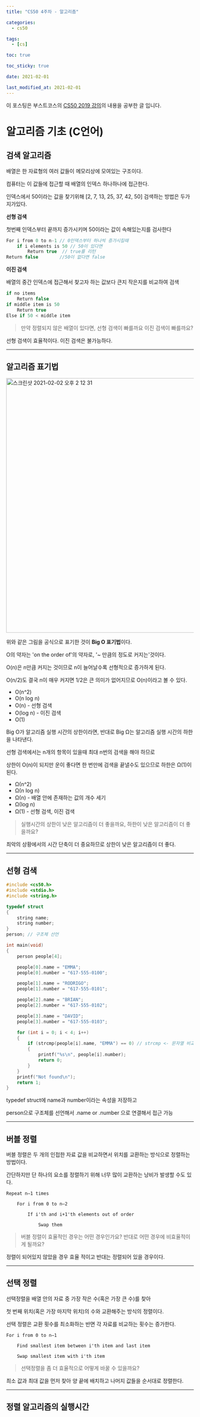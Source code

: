 ```yaml
---
title: "CS50 4주차 - 알고리즘"

categories:
  - cs50

tags:
  - [cs]

toc: true

toc_sticky: true

date: 2021-02-01

last_modified_at: 2021-02-01
---
```


이 포스팅은 부스트코스의 [CS50 2019 강의](https://www.boostcourse.org/cs112/joinLectures/43415)의 내용을 공부한 글 입니다.

# 알고리즘 기초 (C언어)

## 검색 알고리즘

배열은 한 자료형의 여러 값들이 메모리상에 모여있는 구조이다.

컴퓨터는 이 값들에 접근할 때 배열의 인덱스 하나하나에 접근한다.

인덱스에서 50이라는 값을 찾기위해 [2, 7, 13, 25, 37, 42, 50] 검색하는 방법은 두가지가있다.

**선형 검색**

첫번째 인덱스부터 끝까지 증가시키며 50이라는 값이 속해있는지를 검사한다

```c
For i from 0 to n-1 // 0인덱스부터 하나씩 증가시킬때
    if i elements is 50 // 50이 있다면
        Return true  // true를 리턴
Return false        //50이 없다면 false
```

**이진 검색**

배열의 중간 인덱스에 접근해서 찾고자 하는 값보다 큰지 작은지를 비교하여 검색

```c
if no items
    Return false
if middle item is 50
    Return true
Else if 50 < middle item
```

> 만약 정렬되지 않은 배열이 있다면, 선형 검색이 빠를까요 이진 검색이 빠를까요?

선형 검색이 효율적이다. 이진 검색은 불가능하다.

---

## 알고리즘 표기법

<img width="682" alt="스크린샷 2021-02-02 오후 2 12 31" src="https://user-images.githubusercontent.com/70311145/106555407-dd5c1f80-6560-11eb-8793-3ee5914d46e6.png">

위와 같은 그림을 공식으로 표기한 것이 **Big O 표기법**이다.

O의 약자는 'on the order of'의 약자로, '~ 만큼의 정도로 커지는'것이다.

O(n)은 n만큼 커지는 것이므로 n이 늘어날수록 선형적으로 증가하게 된다.

O(n/2)도 결국 n이 매우 커지면 1/2은 큰 의미가 없어지므로 O(n)이라고 볼 수 있다.

- O(n^2)
- O(n log n)
- O(n) - 선형 검색
- O(log n) - 이진 검색
- O(1)

Big O가 알고리즘 실행 시간의 상한이라면, 반대로 Big Ω는 알고리즘 실행 시간의 하한을 나타낸다.

선형 검색에서는 n개의 항목이 있을때 최대 n번의 검색을 해야 하므로

상한이 O(n)이 되지만 운이 좋다면 한 번만에 검색을 끝낼수도 있으므로 하한은 Ω(1)이 된다.

- Ω(n^2)
- Ω(n log n)
- Ω(n) - 배열 안에 존재하는 값의 개수 세기
- Ω(log n)
- Ω(1) - 선형 검색, 이진 검색

> 실행시간의 상한이 낮은 알고리즘이 더 좋을까요, 하한이 낮은 알고리즘이 더 좋을까요?

최악의 상황에서의 시간 단축이 더 중요하므로 상한이 낮은 알고리즘이 더 좋다.

---

## 선형 검색

```c
#include <cs50.h>
#include <stdio.h>
#include <string.h>

typedef struct
{
    string name;
    string number;
}
person; // 구조체 선언

int main(void)
{
    person people[4];

    people[0].name = "EMMA";
    people[0].number = "617-555-0100";

    people[1].name = "RODRIGO";
    people[1].number = "617-555-0101";

    people[2].name = "BRIAN";
    people[2].number = "617-555-0102";

    people[3].name = "DAVID";
    people[3].number = "617-555-0103";

    for (int i = 0; i < 4; i++)
    {
        if (strcmp(people[i].name, "EMMA") == 0) // strcmp <- 문자열 비교
        {
            printf("%s\n", people[i].number);
            return 0;
        }
    }
    printf("Not found\n");
    return 1;
}
```

typedef struct에 name과 number이라는 속성을 저장하고

person으로 구조체를 선언해서 .name or .number 으로 연결해서 접근 가능

---

## 버블 정렬

버블 정렬은 두 개의 인접한 자료 값을 비교하면서 위치를 교환하는 방식으로 정렬하는 방법이다.

간단하지만 단 하나의 요소를 정렬하기 위해 너무 많이 교환하는 낭비가 발생할 수도 있다.

    Repeat n–1 times

        For i from 0 to n–2

            If i'th and i+1'th elements out of order

                Swap them

> 버블 정렬이 효율적인 경우는 어떤 경우인가요? 반대로 어떤 경우에 비효율적이게 될까요?

정렬이 되어있지 않았을 경우 효율 적이고 반대는 정렬되어 있을 경우이다.

---

## 선택 정렬

선택정렬을 배열 안의 자료 중 가장 작은 수(혹은 가장 큰 수)를 찾아

첫 번째 위치(혹은 가장 마지막 위치)의 수와 교환해주는 방식의 정렬이다.

선택 정렬은 교환 횟수를 최소화하는 반면 각 자료를 비교하는 횟수는 증가한다.

    For i from 0 to n–1

        Find smallest item between i'th item and last item

        Swap smallest item with i'th item

> 선택정렬을 좀 더 효율적으로 어떻게 바꿀 수 있을까요?

최소 값과 최대 값을 먼저 찾아 양 끝에 배치하고 나머지 값들을 순서대로 정렬한다.

---

## 정렬 알고리즘의 실행시간
